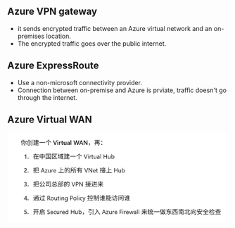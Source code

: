 ## Azure VPN gateway
- it sends encrypted traffic between an Azure virtual network and an on-premises location. 
- The encrypted traffic goes over the public internet.

## Azure ExpressRoute
- Use a non-microsoft connectivity provider.
- Connection between on-premise and Azure is prviate, traffic doesn't go through the internet.

## Azure Virtual WAN

![alt text](image-5.png)